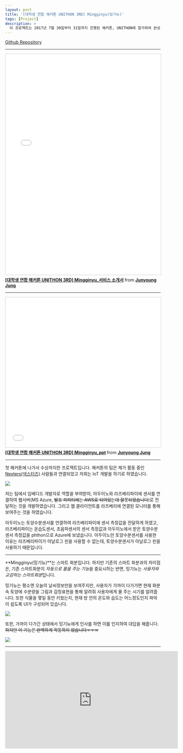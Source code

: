 ```yaml
---
layout: post
title: '[대학생 연합 해커톤 UNITHON 3RD] Mingginyu(밍기뉴)'
tags: [Project]
description: >
  이 프로젝트는 2017년 7월 30일부터 31일까지 진행된 해커톤, UNITHON에 참가하여 완성한 프로젝트입니다.
---
```


[Github Repository](https://github.com/Nexters/mingginyu)  

***

<iframe src="//www.slideshare.net/slideshow/embed_code/key/LzOtRphboungv" width="668" height="714" frameborder="0" marginwidth="0" marginheight="0" scrolling="no" style="border:1px solid #CCC; border-width:1px; margin-bottom:5px; max-width: 100%;" allowfullscreen> </iframe> <div style="margin-bottom:5px"> <strong> <a href="//www.slideshare.net/JunyoungJung8/unithon-3rd-mingginyu" title="[대학생 연합 해커톤 UNITHON 3RD] Mingginyu_서비스 소개서" target="_blank">[대학생 연합 해커톤 UNITHON 3RD] Mingginyu_서비스 소개서</a> </strong> from <strong><a target="_blank" href="//www.slideshare.net/JunyoungJung8">Junyoung Jung</a></strong> </div>

***

<iframe src="//www.slideshare.net/slideshow/embed_code/key/lAH7ULRKC4AoWS" width="595" height="485" frameborder="0" marginwidth="0" marginheight="0" scrolling="no" style="border:1px solid #CCC; border-width:1px; margin-bottom:5px; max-width: 100%;" allowfullscreen> </iframe> <div style="margin-bottom:5px"> <strong> <a href="//www.slideshare.net/JunyoungJung8/unithon-3rd-mingginyuppt" title="[대학생 연합 해커톤 UNITHON 3RD] Mingginyu_ppt" target="_blank">[대학생 연합 해커톤 UNITHON 3RD] Mingginyu_ppt</a> </strong> from <strong><a target="_blank" href="//www.slideshare.net/JunyoungJung8">Junyoung Jung</a></strong> </div>

***

첫 해커톤에 나가서 수상까지한 프로젝트입니다. 해커톤의 팀은 제가 활동 중인 [Nexters(넥스터즈)](http://teamnexters.com/) 사람들과 연결되었고 저희는 IoT 개발을 하기로 하였습니다.  

![](/public/img/project/mingginyu-4.jpeg)

저는 팀에서 임베디드 개발자로 역할을 부여받아, 아두이노와 라즈베리파이에 센서를 연결하여 웹서버(MS Azure, ~~발표 피피티에는 AWS로 되어있는데 잘못되었습니다~~)로 전달하는 것을 개발하였습니다. 그리고 웹 클라이언트를 라즈베리에 연결된 모니터를 통해 보여주는 것을 하였습니다.  

아두이노는 토양수분센서를 연결하여 라즈베리파이에 센서 측정값을 전달하게 하였고, 라즈베리파이는 온습도센서, 초음파센서의 센서 측정값과 아두이노에서 받은 토양수분센서 측정값을 phthon으로 Azure에 보냈습니다. 아두이노만 토양수분센서를 사용한 이유는 라즈베리파이가 아날로그 핀을 사용할 수 없는데, 토양수분센서가 아날로그 핀을 사용하기 때문입니다.

***

**Mingginyu(밍기뉴)**는 스마트 화분입니다. 하지만 기존의 스마트 화분과의 차이점은, 기존 스마트화분이 *자동으로 물을 주는 기능*을 중요시하는 반면, 밍기뉴는 *사용자와 교감하는 스마트화분*입니다.  

밍기뉴는 평소엔 오늘의 날씨정보만을 보여주지만, 사용자가 가까이 다가가면 현재 화분 속 토양에 수분량을 그림과 감정표현을 통해 알려줘 사용자에게 물 주는 시기를 알려줍니다. 또한 식물을 몇일 동안 키웠는지, 현재 방 안의 온도와 습도는 어느정도인지 파악이 쉽도록 UI가 구성되어 있습니다.  

![](/public/img/project/mingginyu-2.jpeg)

또한, 가까이 다가간 상태에서 밍기뉴에게 인사를 하면 이를 인지하여 대답을 해줍니다.  
~~하지만 이 기능은 완벽하게 작동하지 않습니다ㅜㅜㅠ~~  

![](/public/img/project/mingginyu-3.jpeg)  

***

<iframe width="560" height="315" src="https://www.youtube.com/embed/RAKVhlfUBJU" frameborder="0" allowfullscreen></iframe>
